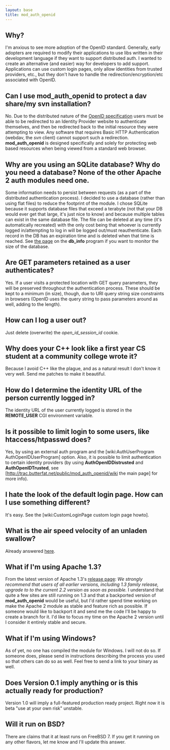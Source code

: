 ```yaml
---
layout: base
title: mod_auth_openid
---
```

## Why?
 I'm anxious to see more adoption of the OpenID standard.  Generally, early adopters are required to modify their applications to use libs written in their development language if they want to support distributed auth.  I wanted to create an alternative (and easier) way for developers to add support.  Applications can use custom login pages, only allow identities from trusted providers, etc., but they don't have to handle the redirection/encryption/etc associated with OpenID.
## Can I use mod_auth_openid to protect a dav share/my svn installation? 
 No.  Due to the distributed nature of the [OpenID specification](http://openid.net/specs/openid-authentication-1_1.html) users must be able to be redirected to an Identity Provider website to authenticate themselves, and then be redirected back to the initial resource they were attempting to view.  Any software that requires Basic HTTP Authentication (webdav, the *svn* client) cannot support such a redirection.  **mod_auth_openid** is designed specifically and solely for protecting web based resources when being viewed from a standard web browser.
## Why are you using an SQLite database?  Why do you need a database?  None of the other Apache 2 auth modules need one. 
 Some information needs to persist between requests (as a part of the distributed authentication process).  I decided to use a database (rather than using flat files) to reduce the footprint of the module.  I chose SQLite because it supports database files that exceed a terabyte (not that your DB would ever get that large, it's just nice to know) and because multiple tables can exist in the same database file.  The file can be deleted at any time (it's automatically recreated) with the only cost being that whoever is currently logged in/attempting to log in will be logged out/must reauthenticate.  Each record in the DB has an expiration time and is deleted when that time is reached.  See [the page](dbinfo.html) on the **db_info** program if you want to monitor the size of the database.
## Are GET parameters retained as a user authenticates? 
 Yes.  If a user visits a protected location with GET query parameters, they will be preserved throughout the authentication process.  These should be kept to a minimum (in size), though, due to URI query string size constraints in browsers (OpenID uses the query string to pass parameters around as well, adding to the length).
## How can I log a user out? 
  Just delete (overwrite) the *open_id_session_id* cookie.
## Why does your C++ look like a first year CS student at a community college wrote it? 
 Because I avoid C++ like the plague, and as a natural result I don't know it very well.  Send me patches to make it beautiful.
## How do I determine the identity URL of the person currently logged in? 
 The identity URL of the user currently logged is stored in the **REMOTE_USER** CGI environment variable.
##  Is it possible to limit login to some users, like htaccess/htpasswd does? 
 Yes, by using an external auth program and the [wiki:AuthUserProgram AuthOpenIDUserProgram] option.  Also, it is possible to limit authentication to certain identity providers (by using **AuthOpenIDDistrusted** and **AuthOpenIDTrusted**, see [http://trac.butterfat.net/public/mod_auth_openid/wiki the main page] for more info).  
## I hate the look of the default login page.  How can I use something different? 
 It's easy.  See the [wiki:CustomLoginPage custom login page howto].
## What is the air speed velocity of an unladen swallow? 
 Already answered [here](http://answers.google.com/answers/main?cmd=threadview&id=233578).
## What if I'm using Apache 1.3? 
 From the latest version of Apache 1.3's [release page](http://www.apache.org/dist/httpd/Announcement1.3.html):
  *We strongly recommend that users of all earlier versions, including 1.3 family release, upgrade to to the current 2.2 version as soon as possible.*
 I understand that quite a few sites are still running on 1.3 and that a backported version of **mod_auth_openid** would be useful, but I'd rather spend time working on make the Apache 2 module as stable and feature rich as possible.  If someone would like to backport it and send me the code I'll be happy to create a branch for it.  I'd like to focus my time on the Apache 2 version until I consider it entirely stable and secure.
## What if I'm using Windows? 
 As of yet, no one has compiled the module for Windows.  I will not do so.  If someone does, please send in instructions describing the process you used so that others can do so as well.  Feel free to send a link to your binary as well.
## Does Version 0.1 imply anything or is this actually ready for production? 
 Version 1.0 will imply a full-featured production ready project.  Right now it is beta "use at your own risk" unstable.
## Will it run on BSD? 
 There are claims that it at least runs on FreeBSD 7.  If you get it running on any other flavors, let me know and I'll update this answer.
